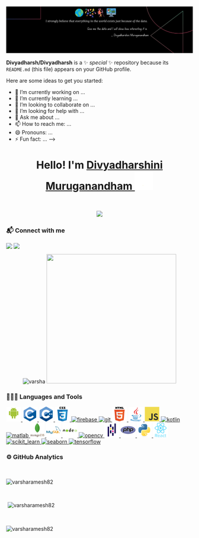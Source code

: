 ![logo](https://github.com/Divyadharsh/Divyadharsh/blob/main/Black%20Technology%20LinkedIn%20Banner%20(4).png)

**Divyadharsh/Divyadharsh** is a ✨ _special_ ✨ repository because its `README.md` (this file) appears on your GitHub profile.

Here are some ideas to get you started:

- 🔭 I’m currently working on ...
- 🌱 I’m currently learning ...
- 👯 I’m looking to collaborate on ...
- 🤔 I’m looking for help with ...
- 💬 Ask me about ...
- 📫 How to reach me: ...
- 😄 Pronouns: ...
- ⚡ Fun fact: ...
-->

<div align="center">
<h1> Hello! I'm <a href="https://github.com/Divyadharsh"> Divyadharshini Muruganandham <a><img src="https://github.com/Kathryn-Jie/Kathryn-Jie/blob/main/wave.gif" width="50px" height="50px"/></h1>
<Br>
<p align="center">
<a href="https://github.com/DenverCoder1/readme-typing-svg"><img src="https://readme-typing-svg.herokuapp.com?lines=I'm+a+Data+Scientist;I'm+a+Data+Analyst;I'm+a+Machine+Learning+Engineer;I'm+a+Software+Developer;Python%20|Data+Structures%20|%20Algorithms%20|%20SQL %20|%20Mathematics%20|;Experimenting%20with%20Data%20and%new%20technologies&center=true&width=500&height=50"></a>
</p>
</div>
<div align="left">
   
<h3>📬 Connect with me</h3>
<p align="left">
    <a href="https://linkedin.com/in/varsha-ramesh-621647172" target="blank">
        <img align="center" src="https://img.shields.io/badge/Varsha Ramesh-0077B5?style=for-the-badge&logo=linkedin&logoColor=white" /></a>
    <a href="mailto:varsharamesh82@gmail.com" target="blank">
        <img align="center" src="https://img.shields.io/badge/varsharamesh82@gmail.com-D14836?style=for-the-badge&logo=gmail&logoColor=white" />
    </a>
</p>

<p align="center">
    <img src="https://github.com/varsharamesh82/varsharamesh82/blob/main/coding.gif" width="350" height="350" alt="varsha" />
    <img src="https://media.giphy.com/media/iY8CRBdQXODJSCERIr/giphy.gif" width="350" height="350" />
</p>

### 🧑🏻‍💻 Languages and Tools

<p align="left"> <a href="https://developer.android.com" target="_blank" rel="noreferrer"> <img src="https://raw.githubusercontent.com/devicons/devicon/master/icons/android/android-original-wordmark.svg" alt="android" width="40" height="40"/> </a> <a href="https://www.cprogramming.com/" target="_blank" rel="noreferrer"> <img src="https://raw.githubusercontent.com/devicons/devicon/master/icons/c/c-original.svg" alt="c" width="40" height="40"/> </a> <a href="https://www.w3schools.com/cpp/" target="_blank" rel="noreferrer"> <img src="https://raw.githubusercontent.com/devicons/devicon/master/icons/cplusplus/cplusplus-original.svg" alt="cplusplus" width="40" height="40"/> </a> <a href="https://www.w3schools.com/css/" target="_blank" rel="noreferrer"> <img src="https://raw.githubusercontent.com/devicons/devicon/master/icons/css3/css3-original-wordmark.svg" alt="css3" width="40" height="40"/> </a> <a href="https://firebase.google.com/" target="_blank" rel="noreferrer"> <img src="https://www.vectorlogo.zone/logos/firebase/firebase-icon.svg" alt="firebase" width="40" height="40"/> </a> <a href="https://git-scm.com/" target="_blank" rel="noreferrer"> <img src="https://www.vectorlogo.zone/logos/git-scm/git-scm-icon.svg" alt="git" width="40" height="40"/> </a> <a href="https://www.w3.org/html/" target="_blank" rel="noreferrer"> <img src="https://raw.githubusercontent.com/devicons/devicon/master/icons/html5/html5-original-wordmark.svg" alt="html5" width="40" height="40"/> </a> <a href="https://www.java.com" target="_blank" rel="noreferrer"> <img src="https://raw.githubusercontent.com/devicons/devicon/master/icons/java/java-original.svg" alt="java" width="40" height="40"/> </a> <a href="https://developer.mozilla.org/en-US/docs/Web/JavaScript" target="_blank" rel="noreferrer"> <img src="https://raw.githubusercontent.com/devicons/devicon/master/icons/javascript/javascript-original.svg" alt="javascript" width="40" height="40"/> </a> <a href="https://kotlinlang.org" target="_blank" rel="noreferrer"> <img src="https://www.vectorlogo.zone/logos/kotlinlang/kotlinlang-icon.svg" alt="kotlin" width="40" height="40"/> </a> <a href="https://www.mathworks.com/" target="_blank" rel="noreferrer"> <img src="https://upload.wikimedia.org/wikipedia/commons/2/21/Matlab_Logo.png" alt="matlab" width="40" height="40"/> </a> <a href="https://www.mongodb.com/" target="_blank" rel="noreferrer"> <img src="https://raw.githubusercontent.com/devicons/devicon/master/icons/mongodb/mongodb-original-wordmark.svg" alt="mongodb" width="40" height="40"/> </a> <a href="https://www.mysql.com/" target="_blank" rel="noreferrer"> <img src="https://raw.githubusercontent.com/devicons/devicon/master/icons/mysql/mysql-original-wordmark.svg" alt="mysql" width="40" height="40"/> </a> <a href="https://nodejs.org" target="_blank" rel="noreferrer"> <img src="https://raw.githubusercontent.com/devicons/devicon/master/icons/nodejs/nodejs-original-wordmark.svg" alt="nodejs" width="40" height="40"/> </a> <a href="https://opencv.org/" target="_blank" rel="noreferrer"> <img src="https://www.vectorlogo.zone/logos/opencv/opencv-icon.svg" alt="opencv" width="40" height="40"/> </a> <a href="https://pandas.pydata.org/" target="_blank" rel="noreferrer"> <img src="https://raw.githubusercontent.com/devicons/devicon/2ae2a900d2f041da66e950e4d48052658d850630/icons/pandas/pandas-original.svg" alt="pandas" width="40" height="40"/> </a> <a href="https://www.php.net" target="_blank" rel="noreferrer"> <img src="https://raw.githubusercontent.com/devicons/devicon/master/icons/php/php-original.svg" alt="php" width="40" height="40"/> </a> <a href="https://www.python.org" target="_blank" rel="noreferrer"> <img src="https://raw.githubusercontent.com/devicons/devicon/master/icons/python/python-original.svg" alt="python" width="40" height="40"/> </a> <a href="https://reactjs.org/" target="_blank" rel="noreferrer"> <img src="https://raw.githubusercontent.com/devicons/devicon/master/icons/react/react-original-wordmark.svg" alt="react" width="40" height="40"/> </a> <a href="https://scikit-learn.org/" target="_blank" rel="noreferrer"> <img src="https://upload.wikimedia.org/wikipedia/commons/0/05/Scikit_learn_logo_small.svg" alt="scikit_learn" width="40" height="40"/> </a> <a href="https://seaborn.pydata.org/" target="_blank" rel="noreferrer"> <img src="https://seaborn.pydata.org/_images/logo-mark-lightbg.svg" alt="seaborn" width="40" height="40"/> </a> <a href="https://www.tensorflow.org" target="_blank" rel="noreferrer"> <img src="https://www.vectorlogo.zone/logos/tensorflow/tensorflow-icon.svg" alt="tensorflow" width="40" height="40"/> </a>
</p>

### ⚙️ GitHub Analytics

<br>
<p><img align="center" src="https://github-readme-stats.vercel.app/api/top-langs?username=varsharamesh82&show_icons=true&locale=en&layout=compact&theme=merko" alt="varsharamesh82" /></p><br>

<p>&nbsp;<img align="center" src="https://github-readme-stats.vercel.app/api?username=varsharamesh82&show_icons=true&locale=en&theme=merko" alt="varsharamesh82" /></p><br>

<p><img align="center" src="https://github-readme-streak-stats.herokuapp.com/?user=varsharamesh82&&theme=merko" alt="varsharamesh82" /></p>
